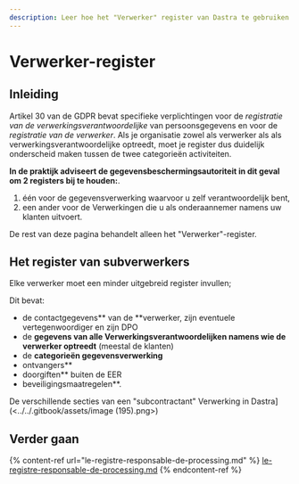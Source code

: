 ```yaml
---
description: Leer hoe het "Verwerker" register van Dastra te gebruiken.
---
```


# Verwerker-register

## Inleiding

Artikel 30 van de GDPR bevat specifieke verplichtingen voor de _registratie van de verwerkingsverantwoordelijke_ van persoonsgegevens en voor de _registratie van de verwerker_. Als je organisatie zowel als verwerker als als verwerkingsverantwoordelijke optreedt, moet je register dus duidelijk onderscheid maken tussen de twee categorieën activiteiten.

**In de praktijk adviseert de gegevensbeschermingsautoriteit in dit geval om 2 registers bij te houden:**.

1. één voor de gegevensverwerking waarvoor u zelf verantwoordelijk bent,
2. een ander voor de Verwerkingen die u als onderaannemer namens uw klanten uitvoert.

De rest van deze pagina behandelt alleen het "Verwerker"-register.

## Het register van subverwerkers

Elke verwerker moet een minder uitgebreid register invullen;

Dit bevat:&#x20;

* de contactgegevens** van de **verwerker, zijn eventuele vertegenwoordiger en zijn DPO&#x20;
* de **gegevens van alle Verwerkingsverantwoordelijken namens wie de verwerker optreedt** (meestal de klanten)
* de **categorieën gegevensverwerking**
* ontvangers**&#x20;
* doorgiften** buiten de EER
* beveiligingsmaatregelen**.



De verschillende secties van een "subcontractant" Verwerking in Dastra](<../../.gitbook/assets/image (195).png>)

## Verder gaan

{% content-ref url="le-registre-responsable-de-processing.md" %}
[le-registre-responsable-de-processing.md](le-registre-responsable-de-processing.md)
{% endcontent-ref %}
